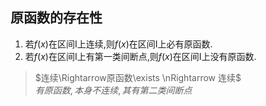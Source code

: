 ## 原函数的存在性

1. 若$f(x)$在区间I上连续,则$f(x)$在区间I上必有原函数.
2. 若$f(x)$在区间I上有第一类间断点,则$f(x)$在区间I上没有原函数.

> $连续\Rightarrow原函数\exists \nRightarrow 连续$ <BR>
> $有原函数,本身 不连续,其有第二类间断点$
